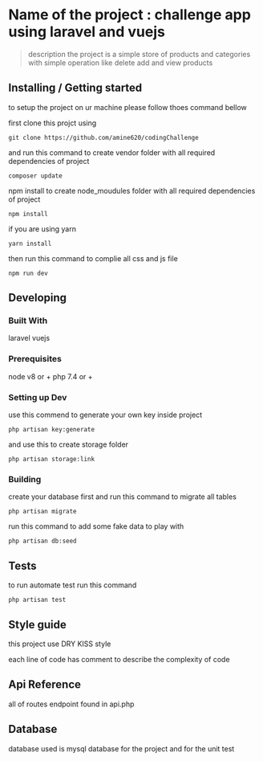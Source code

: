 

# Name of the project : challenge app using laravel and vuejs
> description
the project is a simple store of products and categories with simple operation
like delete add and view products

## Installing / Getting started

to setup the project on ur machine please follow thoes command bellow


first clone this projct using


```shell
git clone https://github.com/amine620/codingChallenge
```

and  run this command to create vendor folder with all required dependencies of project

```shell
composer update
```


npm install to create node_moudules folder with all required dependencies of project

```shell
npm install
```

if you are using yarn

```shell
yarn install
```

then run this command to complie all css and js file 


```shell
npm run dev
```


## Developing

### Built With
laravel vuejs
### Prerequisites

node v8 or +
php 7.4 or +


### Setting up Dev

use this commend to generate your own key inside project

```shell
php artisan key:generate
```


and use this to create storage folder

```shell
php artisan storage:link
```



### Building

create your database first and run this command to migrate all tables

```shell
php artisan migrate
```

run this command to add some fake data to play with

```shell
php artisan db:seed
```



## Tests

to run automate test run this command

```shell
php artisan test
```

## Style guide

this project use DRY KISS style 

each line of code has comment to describe the complexity of code

## Api Reference

all of routes endpoint found in api.php 


## Database

database used is mysql database for the project and for the unit test